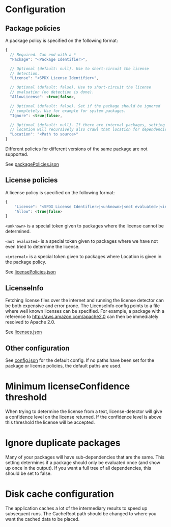 # Configuration

## Package policies

A package policy is specified on the following format:

```javascript
{
  // Required. Can end with a *
  "Package": "<Package Identifier>",

  // Optional (default: null). Use to short-circuit the license
  // detection.
  "License": "<SPDX License Identifier>", 

  // Optional (default: false). Use to short-circuit the license
  // evaluation (no detection is done).
  "AllowLicense": <true|false>,

  // Optional (default: false). Set if the package should be ignored
  // completely. Use for example for system packages.
  "Ignore": <true|false>,

  // Optional (default: null). If there are internal packages, setting the
  // location will recursively also crawl that location for dependencies.
  "Location": "<Path to source>"
}
```

Different policies for different versions of the same package are not supported. 

See [packagePolicies.json](src/Main/packagePolicies.json)

## License policies

A license policy is specified on the following format:

```javascript
{
    "License": "<SPDX License Identifier>|<unknown>|<not evaluated>|<internal>",
    "Allow": <true|false>
}
```

`<unknown>` is a special token given to packages where the license cannot be determined.

`<not evaluated>` is a special token given to packages where we have not even tried to determine the license.

`<internal>` is a special token given to packages where Location is given in the package policy.

See [licensePolicies.json](src/Main/licensePolicies.json)

## LicenseInfo

Fetching license files over the internet and running the license detector can
be both expensive and error prone. The LicenseInfo config points to a file
where well known licenses can be specified. For example, a package with
a reference to http://aws.amazon.com/apache2.0 can then be immediately resolved
to Apache 2.0.

See [licenses.json](src/Main/licenses.json)

## Other configuration

See [config.json](src/Main/config.json) for the default config. If no paths have
been set for the package or license policies, the default paths are used.

# Minimum licenseConfidence threshold

When trying to determine the license from a text, license-detector will give a
confidence level on the license returned. If the confidence level is above this
threshold the license will be accepted.

# Ignore duplicate packages

Many of your packages will have sub-dependencies that are the same. This setting
determines if a package should only be evaluated once (and show up once in the
output). If you want a full tree of all dependencies, this should be set to false.

# Disk cache configuration

The application caches a lot of the intermediary results to speed up subsequent
runs. The CacheRoot path should be changed to where you want the cached data to
be placed.
